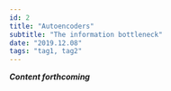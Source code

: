 ```yaml
---
id: 2
title: "Autoencoders"
subtitle: "The information bottleneck"
date: "2019.12.08"
tags: "tag1, tag2"
---
```


_**Content forthcoming**_
